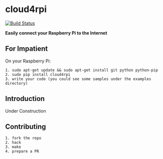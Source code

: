 cloud4rpi
=========

[![Build Status](https://travis-ci.org/cloud4rpi/cloud4rpi.svg?branch=master)](https://travis-ci.org/cloud4rpi/cloud4rpi)

**Easily connect your Raspberry Pi to the Internet**

For Impatient
-------------

On your Raspberry Pi:

```
1. sudo apt-get update && sudo apt-get install git python python-pip
2. sudo pip install cloud4rpi
3. write your code (you could see some samples under the examples directory)
```

Introduction
------------

Under Construction


Contributing
------------

```
1. fork the repo
2. hack
3. make
4. prepare a PR
```
